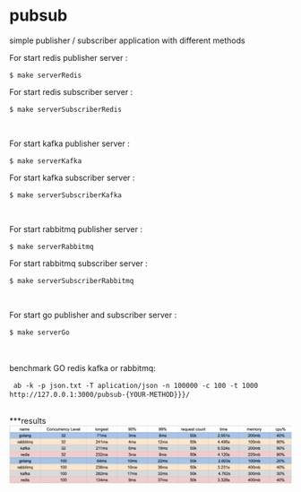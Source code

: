 # pubsub
simple publisher / subscriber application with different methods


For start redis publisher server :
```
$ make serverRedis
```

For start redis subscriber server :
```
$ make serverSubscriberRedis
```
<br/>

For start kafka publisher server :
```
$ make serverKafka
```

For start kafka subscriber server :
```
$ make serverSubscriberKafka
```
<br/>

For start rabbitmq publisher server :
```
$ make serverRabbitmq
```

For start rabbitmq subscriber server :
```
$ make serverSubscriberRabbitmq
```
<br/>

For start go publisher and subscriber server :
```
$ make serverGo
```

<br/><br/>
benchmark GO redis kafka or rabbitmq:
```
 ab -k -p json.txt -T aplication/json -n 100000 -c 100 -t 1000  http://127.0.0.1:3000/pubsub-{YOUR-METHOD}}}/
```

<br/>
***results
<br/>
<img src="result.png" alt="Alt text" >




